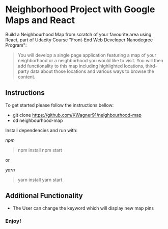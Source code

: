 # Neighborhood Project with Google Maps and React

Build a Neighbourhood Map from scratch of your favourite area using React, part of Udacity Course "Front-End Web Developer Nanodegree Program":
> You will develop a single page application featuring a map of your neighborhood or a neighborhood you would like to visit. You will then add functionality to this map including highlighted locations, third-party data about those locations and various ways to browse the content.

## Instructions

To get started please follow the instructions bellow:

* git clone https://github.com/KWagner91/neighbourhood-map
* cd neighbourhood-map

Install dependencies and run with:

_npm_

> npm install
> npm start

or

_yarn_

> yarn install
> yarn start


## Additional Functionality

- The User can change the keyword which will display new map pins


### Enjoy!
